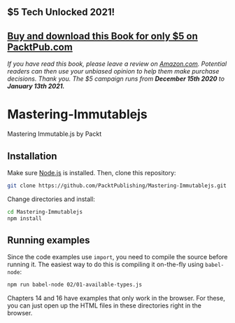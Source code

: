 ## $5 Tech Unlocked 2021!
[Buy and download this Book for only $5 on PacktPub.com](https://www.packtpub.com/product/mastering-immutable-js/9781788395113)
-----
*If you have read this book, please leave a review on [Amazon.com](https://www.amazon.com/gp/product/1788395115).     Potential readers can then use your unbiased opinion to help them make purchase decisions. Thank you. The $5 campaign         runs from __December 15th 2020__ to __January 13th 2021.__*

# Mastering-Immutablejs
Mastering Immutable.js by Packt

## Installation
Make sure [Node.js](https://nodejs.org/) is installed. Then, clone this
repository:
```bash
git clone https://github.com/PacktPublishing/Mastering-Immutablejs.git
```

Change directories and install:
```bash
cd Mastering-Immutablejs
npm install
```

## Running examples
Since the code examples use `import`, you need to compile the source before
running it. The easiest way to do this is compiling it on-the-fly using
`babel-node`:
```bash
npm run babel-node 02/01-available-types.js
```

Chapters 14 and 16 have examples that only work in the browser. For these,
you can just open up the HTML files in these directories right in the browser.
